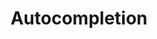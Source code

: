 ---
layout: pattern.njk
key: autocompletion-legacy_en
title: Autocompletion
parent: components-legacy_en
image: legacy/overview/autocompletion.webp
keywords: 
order: 20
---